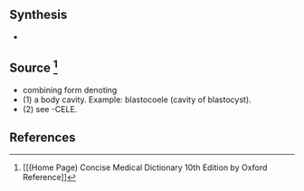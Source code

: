 ## Synthesis
- 
## Source [^1]
- combining form denoting 
- (1) a body cavity. Example: blastocoele (cavity of blastocyst). 
- (2) see -CELE.
## References

[^1]: [[(Home Page) Concise Medical Dictionary 10th Edition by Oxford Reference]]